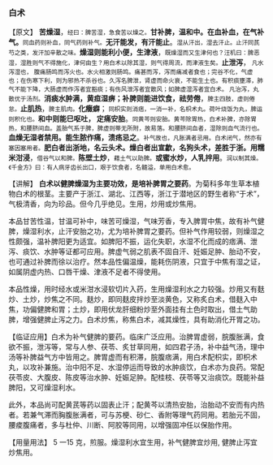 ### 白术

【原文】   **苦燥湿**，<small>经曰：脾苦湿，急食苦以燥之。</small>**甘补脾，温和中。在血补血，在气补气。**<small>同血药则补血，同气药则补气。</small>**无汗能发，有汗能止**。<small>湿从汗出，湿去汗止。止汗同芪芍之类，发汗加辛散之味。</small>**燥湿则能利小便，生津液**，<small>既燥湿而又生津何也？汪机曰：脾恶湿，湿胜则气不得施化，津何由生？用白术以除其湿，则气得周流，而津液生矣。</small>**止泄泻**，<small> 凡水泻湿也， 腹痛肠鸣而泻火也。水火相激则肠鸣。痛甚而泻，泻而痛减者食也；完谷不化，气虚也；在伤寒下利，则为邪热不杀谷也。久泻名脾泄，肾虚而命火衰，不能生土也。有积痰壅滞，肺气不能下降，大肠虚而作泻者宜豁痰；有伤风泄泻者宜散风；如脾虚湿泻者宜白术。 凡治泻，丸散优于汤剂。</small>**消痰水肿满，黄疸湿痹；补脾则能进饮食，祛劳倦**，<small>脾主四肢，虚则倦怠。</small>**止肌热**，<small>脾主肌肉。</small>**化癥癖**；<small> 同枳实则消痞，一消一补，名枳术丸。荷叶烧饭为丸，脾运则积化也。</small>**和中则能巳呕吐， 定痛安胎**。<small>同黄芩则安胎。黄芩除胃热，白术补脾，亦除胃热，和腰脐间血。盖胎气系于脾，脾虚则蒂无所附，故易落。和腰脐间血者，湿除则血气流行也。</small>**血燥无湿者禁用。能生脓作痛，溃疡忌之**。<small>补气故也，凡胀满者忌用。白术闭气，然亦有塞因塞用者。</small>**肥白者出浙地，名云头术。燥白者出宣歙，名狗头术，差胜于浙。用糯米泔浸**，<small>借谷气以和脾。</small>**陈壁土炒**，<small>藉土气以助脾。</small>**或蜜水炒，人乳拌用**。<small>润以制其燥。《千金方》曰：有人病牙齿长出口，艰于饮食者，名髓溢，单用白术愈。</small>

【讲解】   **白术以健脾燥湿为主要功效，是培补脾胃之要药**。为菊科多年生草本植物白术的根茎。主要产于浙江、湖北、江西等，浙江于潜地区的野生者称“于术”，气极清香，向为珍品。但今几乎绝见。生用，炒用或炒焦用。

本品甘苦性温，甘温可补中，味苦可燥湿，气味芳香，专入脾胃中焦，故有补气健脾，燥湿利水，止汗安胎之功，尤为培补脾胃之要药。但补气作用较弱，则燥湿之性颇强，温补脾阳更为适宜。如脾阳不振，运化失职，水湿不化而成的痞满、泄泻、痰饮、水肿等证都可应用。脾虚气弱之肌表不固自汗、妊娠足肿、胎动不安，也可通过补脾而徐以治疗。然本品性偏温燥，能耗伤阴液，只宜于中焦有湿之证，如属阴虚内热、口唇干燥、津液不足者不得使用。

本品性燥，用时经水或米泔水浸软切片入药，生用燥湿利水之力较强。炒用又有麸炒、土炒，炒焦之不同。麸炒，即同麸皮拌炒至淡黄色，又称炙白术，借麸入中焦，功偏健脾和胃；土炒，即用伏龙肝细粉炒至外面挂有土色时取出，借土气助脾，增强健脾止泻之力。白术炒焦，称焦白术，减其燥性，具有助消化开胃之功。

【临证应用】白术为补气健脾的要药。临床广泛应用。治脾胃虚弱，脘腹胀满，食欲不振，泄泻等，常与人参、茯苓、炙甘草同用，如四君子汤，补中益气汤，理中汤等补脾益气方中皆用之。脾胃虚而有积滞，脘腹痞满，用白术配枳实，即枳术丸，以攻补兼施。治中阳不足、水湿停运而导致的水肿痰饮，白术亦为良药。常配茯苓皮、大腹皮、陈皮等治水肿、妊娠足肿。配桂枝、茯苓等又治痰饮。既能补益脾阳，又可燥湿利水。

此外，本品尚可配黄芪等药以固表止汗；配黄芩以清热安胎，治胎动不安而有内热者。若兼气滞而胸腹胀满者，可与苏梗、砂仁、香附等理气药同用。若胎元不固，腰痠腹痛者，多与杜仲、川断、阿胶等同用，以增强固冲任以保胎作用。

【用量用法】 5 一15 克，煎服。燥湿利水宜生用，补气健脾宜炒用, 健脾止泻宜炒焦用。
